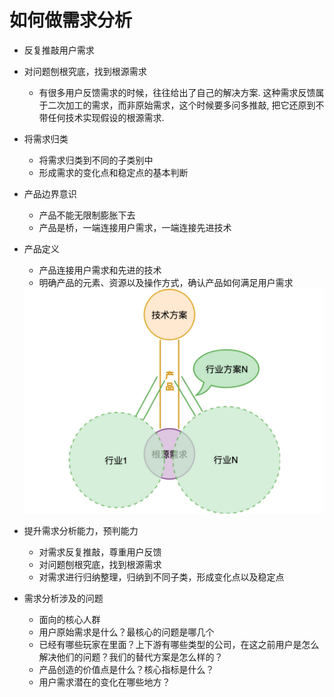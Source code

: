 # 如何做需求分析
+ 反复推敲用户需求
+ 对问题刨根究底，找到根源需求
    - 有很多用户反馈需求的时候，往往给出了自己的解决方案. 这种需求反馈属于二次加工的需求，而非原始需求，这个时候要多问多推敲, 把它还原到不带任何技术实现假设的根源需求.
+ 将需求归类
    + 将需求归类到不同的子类别中
    + 形成需求的变化点和稳定点的基本判断

+ 产品边界意识
    - 产品不能无限制膨胀下去
    - 产品是桥，一端连接用户需求，一端连接先进技术
+ 产品定义
    - 产品连接用户需求和先进的技术
    - 明确产品的元素、资源以及操作方式，确认产品如何满足用户需求
    <img src="img/product.jpg">
+ 提升需求分析能力，预判能力
    - 对需求反复推敲，尊重用户反馈
    - 对问题刨根究底，找到根源需求
    - 对需求进行归纳整理，归纳到不同子类，形成变化点以及稳定点
+ 需求分析涉及的问题
    - 面向的核心人群
    - 用户原始需求是什么？最核心的问题是哪几个
    - 已经有哪些玩家在里面？上下游有哪些类型的公司，在这之前用户是怎么解决他们的问题？我们的替代方案是怎么样的？
    - 产品创造的价值点是什么？核心指标是什么？
    - 用户需求潜在的变化在哪些地方？